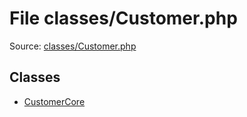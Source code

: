 File classes/Customer.php
=========

Source: [classes/Customer.php](https://github.com/PrestaShop/PrestaShop/blob/1.5.4.1/classes/Customer.php)


Classes
-------

* [CustomerCore](class.CustomerCore.md)

